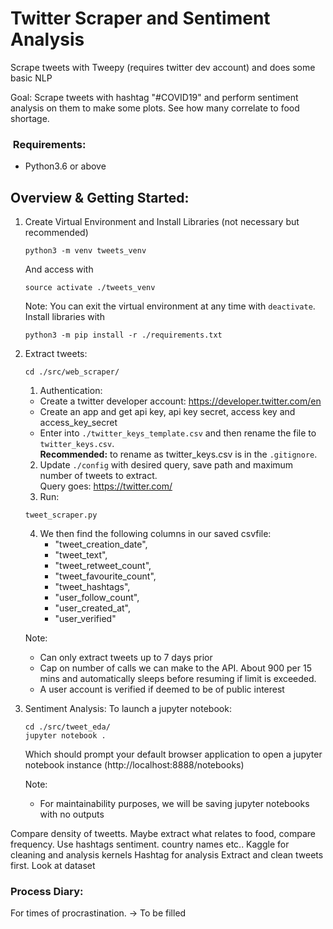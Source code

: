 # Twitter Scraper and Sentiment Analysis
Scrape tweets with Tweepy (requires twitter dev account) and does some basic NLP

Goal: Scrape tweets with hashtag "#COVID19" and perform sentiment analysis on them to make some plots.
See how many correlate to food shortage.

###  Requirements:
-  Python3.6 or above

## Overview & Getting Started:

1)  Create Virtual Environment and Install Libraries (not necessary but recommended)
    ```
    python3 -m venv tweets_venv
    ```
    And access with
    ```
    source activate ./tweets_venv
    ```
    Note: You can exit the virtual environment at any time with `deactivate`.
    Install libraries with
    ```
    python3 -m pip install -r ./requirements.txt
    ```

2)  Extract tweets: 
    ```
    cd ./src/web_scraper/
    ```
    1) Authentication:
    - Create a twitter developer account: https://developer.twitter.com/en 
    -  Create an app and get api key, api key secret, access key and access_key_secret
    -  Enter into `./twitter_keys_template.csv` and then rename the file to 
    `twitter_keys.csv`. <br>
    **Recommended:** to rename as twitter_keys.csv is in the `.gitignore`.
    2) Update `./config` with desired query, save path and maximum number of tweets to extract.<br>
    Query goes: https://twitter.com/<QUERY>
    3) Run: 
    ```
    tweet_scraper.py
    ```

    4) We then find the following columns in our saved csvfile:
        -  "tweet_creation_date", 
        -  "tweet_text", 
        -  "tweet_retweet_count",
        -  "tweet_favourite_count",
        -  "tweet_hashtags",
        -  "user_follow_count",
        -  "user_created_at",
        -  "user_verified"

    Note:
    -  Can only extract tweets up to 7 days prior
    -  Cap on number of calls we can make to the API. About 900 per 15 mins
        and automatically sleeps before resuming if limit is exceeded.
    -  A user account is verified if deemed to be of public interest

3) Sentiment Analysis:
    To launch a jupyter notebook:
    ```
    cd ./src/tweet_eda/
    jupyter notebook .
    ```
    Which should prompt your default browser application to open a jupyter notebook
    instance (http://localhost:8888/notebooks)

    Note:
    - For maintainability purposes, we will be saving jupyter notebooks with no outputs

Compare density of tweetts.
Maybe extract what relates to food, compare frequency. Use hashtags
sentiment.
country names etc..
Kaggle for cleaning and analysis kernels
Hashtag for analysis
Extract and clean tweets first. Look at dataset


### Process Diary: 
For times of procrastination. -> To be filled
